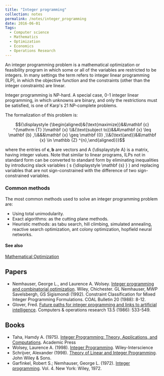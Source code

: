 ```yaml
---
title: "Integer programming"
collection: notes
permalink: /notes/integer_programming
date: 2016-06-01
Tags:
  - Computer science
  - Mathematics
  - Optimization
  - Economics
  - Operations Research
---
```


An integer programming problem is a mathematical optimization or feasibility program in which some or all of the variables are restricted to be integers. In many settings the term refers to integer linear programming (ILP), in which the objective function and the constraints (other than the integer constraints) are linear.

Integer programming is NP-hard. A special case, 0-1 integer linear programming, in which unknowns are binary, and only the restrictions must be satisfied, is one of Karp's 21 NP-complete problems.

The formalization of this problem is:

$${\displaystyle {\begin{aligned}&{\text{maximize}}&&\mathbf {c} ^{\mathrm {T} }\mathbf {x} \\&{\text{subject to}}&&A\mathbf {x} \leq \mathbf {b} ,\\&&&\mathbf {x} \geq \mathbf {0} ,\\&{\text{and}}&&\mathbf {x} \in \mathbb {Z} ^{n},\end{aligned}}}$$

where the entries of ${\displaystyle \mathbf {c} ,\mathbf {b} }$ are vectors and A {\displaystyle A} is a matrix, having integer values. Note that similar to linear programs, ILPs not in standard form can be converted to standard form by eliminating inequalities by introducing slack variables ( s {\displaystyle \mathbf {s} } ) and replacing variables that are not sign-constrained with the difference of two sign-constrained variables.


### Common methods
The most common methods used to solve an integer programming problem are:
* Using total unimodularity.
* Exact algorithms: as the cutting plane methods.
* Heuristic methods: as tabu search, hill climbing, simulated annealing, reactive search optimization, ant colony optimization, hopfield neural networks.


#### See also
[Mathematical Optimization](/notes/mathematical_optimization)




## Papers
* Nemhauser, George L., and Laurence A. Wolsey. [Integer programming and combinatorial optimization](https://www.researchgate.net/profile/George_Nemhauser/publication/230596114_The_Scope_of_Integer_and_Combinatorial_Optimization/links/53d6964a0cf2f57be98eb884.pdf). Wiley, Chichester. GL Nemhauser, MWP Savelsbergh, GS Sigismondi (1992). Constraint Classification for Mixed Integer Programming Formulations. COAL Bulletin 20 (1988): 8-12.
* Glover, Fred. [Future paths for integer programming and links to artificial intelligence](http://s3.amazonaws.com/academia.edu.documents/45553153/Future-paths-for-integer-programming-and-links-to-artificial-intelligence_1986_Computers-and-Operations-Research.pdf?AWSAccessKeyId=AKIAJ56TQJRTWSMTNPEA&Expires=1466343826&Signature=RPYmJ%2FqOs4srrd8AoBywF5qsRuw%3D&response-content-disposition=inline%3B%20filename%3DFUTURE_PATHS_FOR_INTEGER_PROGRAMMING_AND.pdf). Computers & operations research 13.5 (1986): 533-549.


## Books
* Taha, Hamdy A. (1975). [Integer Programming: Theory, Applications, and Computations](https://www.goodreads.com/book/show/1301179.Integer_Programming). Academic Press
* Wolsey, Laurence A. (1998). [Integer Programming](https://www.goodreads.com/book/show/2438135.Integer_Programming). Wiley-Interscience
* Schrijver, Alexander (1998). [Theory of Linear and Integer Programming](https://www.goodreads.com/book/show/3400135-theory-of-linear-and-integer-programming). John Wiley & Sons.
* Garfinkel, Robert S.; Nemhauser, George L. (1972). [Integer programming](https://www.goodreads.com/book/show/6832254-integer-programming). Vol. 4. New York: Wiley, 1972.



